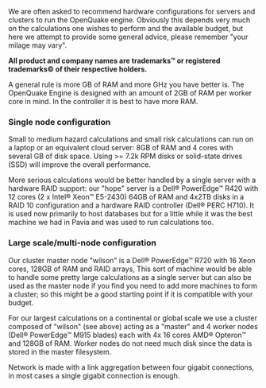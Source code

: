 We are often asked to recommend hardware configurations for servers and clusters to run the OpenQuake engine.  Obviously this depends very much on the calculations one wishes to perform and the available budget, but here we attempt to provide some general advice, please remember "your milage may vary".

**All product and company names are trademarks™ or registered trademarks© of their respective holders.**

A general rule is more GB of RAM and more GHz you have better is. The OpenQuake Engine is designed with an amount of 2GB of RAM per worker core in mind. In the controller it is best to have more RAM.

### Single node configuration

Small to medium hazard calculations and small risk calculations can run on a laptop or an equivalent cloud server: 8GB of RAM and 4 cores with several GB of disk space. Using >= 7.2k RPM disks or solid-state drives (SSD) will improve the overall performance.

More serious calculations would be better handled by a single server with a hardware RAID support: our "hope" server is a Dell® PowerEdge™ R420 with 12 cores (2 x Intel® Xeon™ E5-2430) 64GB of RAM and 4x2TB disks in a RAID 10 configuration and a hardware RAID controller (Dell® PERC H710).  It is used now primarily to host databases but for a little while it was the best machine we had in Pavia and was used to run calculations too.

### Large scale/multi-node configuration

Our cluster master node "wilson" is a Dell® PowerEdge™ R720 with 16 Xeon cores, 128GB of RAM and RAID arrays, This sort of machine would be able to handle some pretty large calculations as a single server but can also be used as the master node if you find you need to add more machines to form a cluster; so this might be a good starting point if it is compatible with your budget.

For our largest calculations on a continental or global scale we use a cluster composed of "wilson" (see above) acting as a "master" and 4 worker nodes (Dell® PowerEdge™ M915 blades) each with 4x 16 cores AMD® Opteron™ and 128GB of RAM.  Worker nodes do not need much disk since the data is stored in the master filesystem.

Network is made with a link aggregation between four gigabit connections, in most cases a single gigabit connection is enough.
